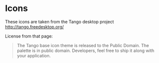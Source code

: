 Icons
=====

These icons are taken from the Tango desktop project http://tango.freedesktop.org/

License from that page:

> The Tango base icon theme is released to the Public Domain. The palette is in
> public domain. Developers, feel free to ship it along with your application.
